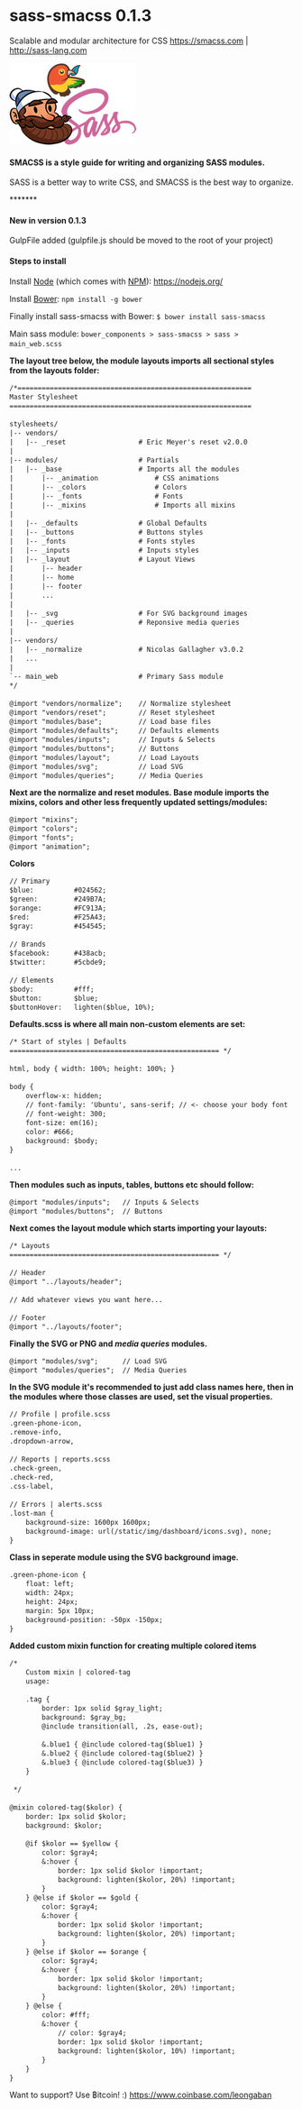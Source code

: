 # sass-smacss 0.1.3
Scalable and modular architecture for CSS https://smacss.com | http://sass-lang.com

![Bower, SMACSS, SASS](https://raw.githubusercontent.com/leongaban/github_images/master/bower-jack-sass.png)

#### SMACSS is a style guide for writing and organizing SASS modules.
<p>SASS is a better way to write CSS, and SMACSS is the best way to organize.</p>
*******

#### New in version 0.1.3
GulpFile added (gulpfile.js should be moved to the root of your project)

#### Steps to install
Install <a href="https://nodejs.org/">Node</a> (which comes with <a href="https://www.npmjs.com/">NPM</a>): https://nodejs.org/

Install <a href="http://bower.io">Bower</a>: `npm install -g bower`

Finally install sass-smacss with Bower: `$ bower install sass-smacss`

Main sass module: `bower_components > sass-smacss > sass > main_web.scss`

<strong>The layout tree below, the module layouts imports all sectional styles from the layouts folder:</strong>

```
/*==========================================================
Master Stylesheet 
============================================================

stylesheets/
|-- vendors/
|   |-- _reset       	    	# Eric Meyer's reset v2.0.0
|
|-- modules/            	    # Partials
|   |-- _base           	    # Imports all the modules
|   	|-- _animation      	    # CSS animations
|   	|-- _colors         	    # Colors
|   	|-- _fonts          	    # Fonts
|   	|-- _mixins         	    # Imports all mixins
|
|   |-- _defaults       	    # Global Defaults
|   |-- _buttons         	    # Buttons styles
|   |-- _fonts         	    	# Fonts styles
|   |-- _inputs          	    # Inputs styles
|   |-- _layout         	    # Layout Views
|   	|-- header
|   	|-- home
|   	|-- footer
|   	...
|
|   |-- _svg					# For SVG background images
|   |-- _queries				# Reponsive media queries
|
|-- vendors/
|   |-- _normalize      	    # Nicolas Gallagher v3.0.2
|   ...
|
`-- main_web				    # Primary Sass module
*/

@import "vendors/normalize"; 	// Normalize stylesheet
@import "vendors/reset";		// Reset stylesheet
@import "modules/base";			// Load base files
@import "modules/defaults";		// Defaults elements
@import "modules/inputs";		// Inputs & Selects
@import "modules/buttons";		// Buttons
@import "modules/layout";		// Load Layouts
@import "modules/svg";			// Load SVG
@import "modules/queries";		// Media Queries
```

<strong>Next are the normalize and reset modules. Base module imports the mixins, colors and other less frequently updated settings/modules:</strong>

```
@import "mixins";
@import "colors";
@import "fonts";
@import "animation";
```

<strong>Colors</strong>
```
// Primary
$blue: 			#024562;
$green: 		#249B7A;
$orange: 		#FC913A;
$red: 			#F25A43;
$gray:			#454545;

// Brands
$facebook: 		#438acb;
$twitter: 		#5cbde9;

// Elements
$body: 			#fff;
$button: 		$blue;
$buttonHover:	lighten($blue, 10%);
```

<strong>Defaults.scss is where all main non-custom elements are set:</strong>

```
/* Start of styles | Defaults
==================================================== */

html, body { width: 100%; height: 100%; } 

body {
	overflow-x: hidden;
    // font-family: 'Ubuntu', sans-serif; // <- choose your body font
	// font-weight: 300;
    font-size: em(16);
    color: #666;
	background: $body;
}

...
```

<strong>Then modules such as inputs, tables, buttons etc should follow:</strong>
```
@import "modules/inputs";	// Inputs & Selects
@import "modules/buttons";	// Buttons
```

<strong>Next comes the layout module which starts importing your layouts:</strong>
```
/* Layouts
==================================================== */

// Header
@import "../layouts/header";

// Add whatever views you want here...

// Footer
@import "../layouts/footer";
```

<strong>Finally the SVG or PNG and <i>media queries</i> modules.</strong>
```
@import "modules/svg";		// Load SVG
@import "modules/queries";	// Media Queries
```

<strong>In the SVG module it's recommended to just add class names here, then in the modules where those classes are used, set the visual properties.</strong>

```
// Profile | profile.scss
.green-phone-icon,
.remove-info,
.dropdown-arrow,

// Reports | reports.scss
.check-green,
.check-red,
.css-label,

// Errors | alerts.scss
.lost-man {
	background-size: 1600px 1600px;
	background-image: url(/static/img/dashboard/icons.svg), none;
}
```

<strong>Class in seperate module using the SVG background image.</strong>
```
.green-phone-icon {
	float: left;
	width: 24px;
	height: 24px;
	margin: 5px 10px;
	background-position: -50px -150px;
}
```

<strong>Added custom mixin function for creating multiple colored items</strong>
```
/*
    Custom mixin | colored-tag
    usage:

    .tag {
        border: 1px solid $gray_light;
        background: $gray_bg;
        @include transition(all, .2s, ease-out);

        &.blue1 { @include colored-tag($blue1) }
        &.blue2 { @include colored-tag($blue2) }
        &.blue3 { @include colored-tag($blue3) }
    }

 */

@mixin colored-tag($kolor) {
    border: 1px solid $kolor;
    background: $kolor;

    @if $kolor == $yellow {
        color: $gray4;
        &:hover {
            border: 1px solid $kolor !important;
            background: lighten($kolor, 20%) !important;
        }
    } @else if $kolor == $gold {
        color: $gray4;
        &:hover {
            border: 1px solid $kolor !important;
            background: lighten($kolor, 20%) !important;
        }
    } @else if $kolor == $orange {
        color: $gray4;
        &:hover {
            border: 1px solid $kolor !important;
            background: lighten($kolor, 20%) !important;
        }
    } @else {
        color: #fff;
        &:hover {
            // color: $gray4;
            border: 1px solid $kolor !important;
            background: lighten($kolor, 10%) !important;
        }
    }
}
```

Want to support? Use ฿itcoin! :) https://www.coinbase.com/leongaban


